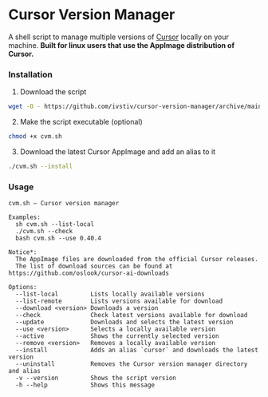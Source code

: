 # Cursor Version Manager

A shell script to manage multiple versions of [Cursor](https://www.cursor.com/) locally on your machine. **Built for linux users that use the AppImage distribution of Cursor.**

### Installation

1. Download the script
```bash
wget -O - https://github.com/ivstiv/cursor-version-manager/archive/main.tar.gz | tar -xz --strip=1 "cursor-version-manager-main/cvm.sh"
```

2. Make the script executable (optional)

```bash
chmod +x cvm.sh
```

3. Download the latest Cursor AppImage and add an alias to it
```bash
./cvm.sh --install
```

### Usage
```
cvm.sh — Cursor version manager

Examples:
  sh cvm.sh --list-local
  ./cvm.sh --check
  bash cvm.sh --use 0.40.4

Notice*:
  The AppImage files are downloaded from the official Cursor releases.
  The list of download sources can be found at https://github.com/oslook/cursor-ai-downloads

Options:
  --list-local         Lists locally available versions
  --list-remote        Lists versions available for download
  --download <version> Downloads a version
  --check              Check latest versions available for download
  --update             Downloads and selects the latest version
  --use <version>      Selects a locally available version
  --active             Shows the currently selected version
  --remove <version>   Removes a locally available version
  --install            Adds an alias `cursor` and downloads the latest version
  --uninstall          Removes the Cursor version manager directory and alias
  -v --version         Shows the script version
  -h --help            Shows this message
```